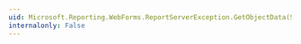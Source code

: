 ```yaml
---
uid: Microsoft.Reporting.WebForms.ReportServerException.GetObjectData(System.Runtime.Serialization.SerializationInfo,System.Runtime.Serialization.StreamingContext)
internalonly: False
---
```

